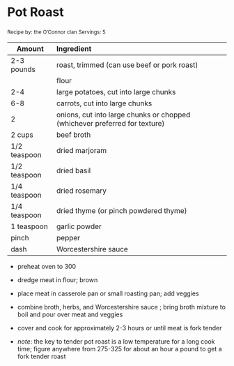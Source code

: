 # Pot Roast

<small>Recipe by: the O’Connor clan</small>
<small>Servings: 5</small>

| Amount       | Ingredient                                                                 |
| ------------ | :------------------------------------------------------------------------- |
| 2-3 pounds   | roast, trimmed (can use beef or pork roast)                                |
|              | flour                                                                      |
| 2-4          | large potatoes, cut into large chunks                                      |
| 6-8          | carrots, cut into large chunks                                             |
| 2            | onions, cut into large chunks or chopped (whichever preferred for texture) |
| 2 cups       | beef broth                                                                 |
| 1/2 teaspoon | dried marjoram                                                             |
| 1/2 teaspoon | dried basil                                                                |
| 1/4 teaspoon | dried rosemary                                                             |
| 1/4 teaspoon | dried thyme (or pinch powdered thyme)                                      |
| 1 teaspoon   | garlic powder                                                              |
| pinch        | pepper                                                                     |
| dash         | Worcestershire sauce                                                       |

- preheat oven to 300
- dredge meat in flour; brown
- place meat in casserole pan or small roasting pan; add veggies
- combine broth, herbs, and Worcestershire sauce ; bring broth mixture to boil and pour over meat and veggies
- cover and cook for approximately 2-3 hours or until meat is fork tender

- _note_: the key to tender pot roast is a low temperature for a long cook time; figure anywhere from 275-325 for about an hour a pound to get a fork tender roast

